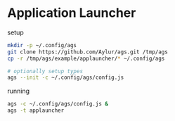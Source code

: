 # Application Launcher

setup

```bash
mkdir -p ~/.config/ags
git clone https://github.com/Aylur/ags.git /tmp/ags
cp -r /tmp/ags/example/applauncher/* ~/.config/ags

# optionally setup types
ags --init -c ~/.config/ags/config.js
```

running

```bash
ags -c ~/.config/ags/config.js &
ags -t applauncher
```
